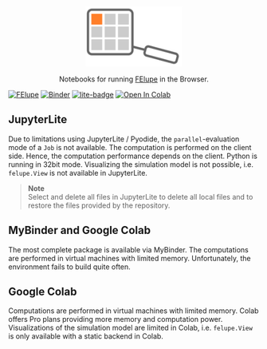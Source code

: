 <p align="center">
  <img src="https://raw.githubusercontent.com/adtzlr/felupe/main/docs/_static/logo_without_text.svg" height="120px"/>
  <p align="center">Notebooks for running <a href="https://github.com/adtzlr/felupe">FElupe</a> in the Browser. </p>
</p>

[![FElupe](https://img.shields.io/badge/%F0%9F%94%8D-FElupe-white)](https://github.com/adtzlr/felupe) [![Binder](https://mybinder.org/badge_logo.svg)](https://mybinder.org/v2/gh/adtzlr/felupe-web/main?labpath=notebooks/binder/01_Getting-Started.ipynb) [![lite-badge](https://jupyterlite.rtfd.io/en/latest/_static/badge.svg)](https://adtzlr.github.io/felupe-web/lab?path=01_Getting-Started.ipynb) <a target="_blank" href="https://colab.research.google.com/github/adtzlr/felupe-web/blob/main/notebooks/colab/01_Getting-Started.ipynb"><img src="https://colab.research.google.com/assets/colab-badge.svg" alt="Open In Colab"/></a>

## JupyterLite
Due to limitations using JupyterLite / Pyodide, the `parallel`-evaluation mode of a `Job` is not available. The computation is performed on the client side. Hence, the computation performance depends on the client. Python is running in 32bit mode. Visualizing the simulation model is not possible, i.e. `felupe.View` is not available in JupyterLite.

> **Note**  
> Select and delete all files in JupyterLite to delete all local files and to restore the files provided by the repository.

## MyBinder and Google Colab
The most complete package is available via MyBinder. The computations are performed in virtual machines with limited memory.  Unfortunately, the environment fails to build quite often.

## Google Colab
Computations are performed in virtual machines with limited memory. Colab offers Pro plans providing more memory and computation power. Visualizations of the simulation model are limited in Colab, i.e. `felupe.View` is only available with a static backend in Colab.
